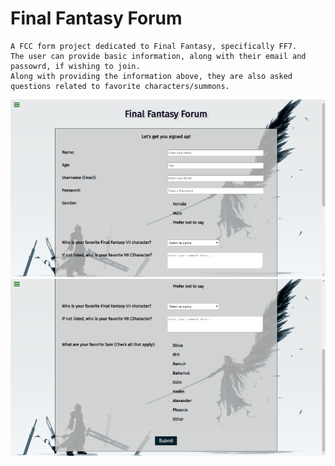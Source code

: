 # Final Fantasy Forum
    A FCC form project dedicated to Final Fantasy, specifically FF7.
    The user can provide basic information, along with their email and passowrd, if wishing to join.
    Along with providing the information above, they are also asked questions related to favorite characters/summons.
![Screenshot](ff-form-sc-1.png)\
![Screenshot](ff-form-sc-2.png)
